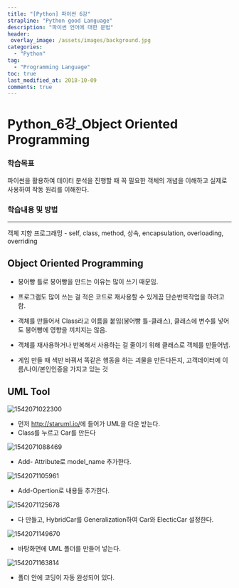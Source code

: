 ```yaml
---
title: "[Python] 파이썬 6강"
strapline: "Python good Language"
description: "파이썬 언어에 대한 문법"
header:
 overlay_image: /assets/images/background.jpg
categories:
  - "Python"
tag:
  - "Programming Language"
toc: true
last_modified_at: 2018-10-09
comments: true
---
```






# Python_6강_Object Oriented Programming

### 학습목표

파이썬을 활용하여 데이터 분석을 진행할 때 꼭 필요한 객체의 개념을 이해하고 실제로 사용하여 작동 원리를 이해한다.



### 학습내용 및 방법

------

객체 지향 프로그래밍 - self, class, method, 상속, encapsulation, overloading, overriding



## Object Oriented Programming

- 붕어빵 틀로 붕어빵을 만드는 이유는 많이 쓰기 때문임.

- 프로그램도 많이 쓰는 걸 적은 코드로 재사용할 수 있게끔 단순반복작업을 하려고 함.

- 객체를 만들어서 Class라고 이름을 붙임(붕어빵 틀-클래스), 클래스에 변수를 넣어도 붕어빵에 영향을 끼치지는 않음.

- 객체를 재사용하거나 반복해서 사용하는 걸 줄이기 위해 클래스로 객체를 만들어냄.

- 게임 만들 때 색만 바꿔서 똑같은 행동을 하는 괴물을 만든다든지, 고객데이터에 이름/나이/본인인증을 가지고 있는 것





## UML Tool

![1542071022300](C:\Users\pppp\AppData\Roaming\Typora\typora-user-images\1542071022300.png)

- 먼저 <http://staruml.io/>에 들어가 UML을 다운 받는다.
- Class를 누르고 Car를 만든다



![1542071088469](C:\Users\pppp\AppData\Roaming\Typora\typora-user-images\1542071088469.png)

- Add- Attribute로 model_name 추가한다.



![1542071105961](C:\Users\pppp\AppData\Roaming\Typora\typora-user-images\1542071105961.png)

- Add-Opertion로 내용들 추가한다.



![1542071125678](C:\Users\pppp\AppData\Roaming\Typora\typora-user-images\1542071125678.png)

- 다 만들고, HybridCar를 Generalization하여 Car와 ElecticCar 설정한다.



![1542071149670](C:\Users\pppp\AppData\Roaming\Typora\typora-user-images\1542071149670.png)

- 바탕화면에 UML 폴더를 만들어 넣는다.



![1542071163814](C:\Users\pppp\AppData\Roaming\Typora\typora-user-images\1542071163814.png)

- 폴더 안에 코딩이 자동 완성되어 있다.
